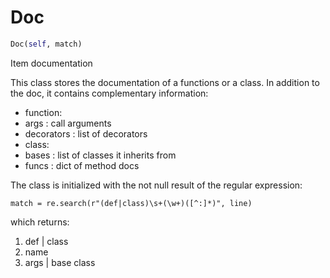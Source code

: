 # Doc

``` python
Doc(self, match)
```

Item documentation

This class stores the documentation of a functions or a class.
In addition to the doc, it contains complementary information:
- function:
- args : call arguments
- decorators : list of decorators
- class:
- bases : list of classes it inherits from
- funcs : dict of method docs

The class is initialized with the not null result of the regular expression:

``` match = re.search(r"(def|class)\s+(\w+)([^:]*)", line) ```

which returns:
1. def | class
2. name
3. args | base class



